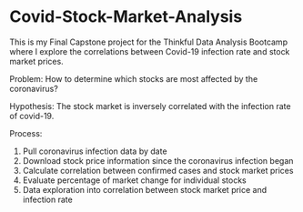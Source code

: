 # Covid-Stock-Market-Analysis

This is my Final Capstone project for the Thinkful Data Analysis Bootcamp where I explore the correlations between Covid-19 infection rate and stock market prices.

Problem: How to determine which stocks are most affected by the coronavirus?

Hypothesis: The stock market is inversely correlated with the infection rate of covid-19.

Process:

1. Pull coronavirus infection data by date
2. Download stock price information since the coronavirus infection began
3. Calculate correlation between confirmed cases and stock market prices
4. Evaluate percentage of market change for individual stocks
5. Data exploration into correlation between stock market price and infection rate
